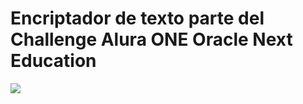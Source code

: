 <h1>Encriptador de texto parte del Challenge Alura ONE Oracle Next Education</h1>
<img src="https://github.com/user-attachments/assets/ab59259a-0d96-47e6-8ecf-1d6362905c12">

